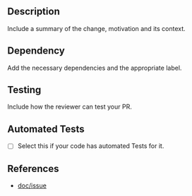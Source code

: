 ## Description

Include a summary of the change, motivation and its context.

## Dependency

Add the necessary dependencies and the appropriate label.

## Testing

Include how the reviewer can test your PR.

## Automated Tests

- [ ] Select this if your code has automated Tests for it.

## References

- [doc/issue](link)
